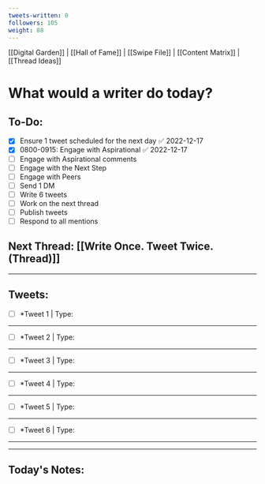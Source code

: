 ```yaml
---
tweets-written: 0
followers: 105
weight: 88
---
```

[[Digital Garden]] | [[Hall of Fame]] | [[Swipe File]] | [[Content Matrix]] | [[Thread Ideas]]

# What would a writer do today?

## To-Do:
- [x] Ensure 1 tweet scheduled for the next day ✅ 2022-12-17
- [x] 0800-0915: Engage with Aspirational ✅ 2022-12-17
- [ ] Engage with Aspirational comments
- [ ] Engage with the Next Step
- [ ] Engage with Peers
- [ ] Send 1 DM
- [ ] Write 6 tweets
- [ ] Work on the next thread
- [ ] Publish tweets
- [ ] Respond to all mentions

## Next Thread: [[Write Once. Tweet Twice. (Thread)]]
---
## Tweets:

- [ ] *Tweet 1 | Type:

---

- [ ] *Tweet 2 | Type:

---

- [ ] *Tweet 3 | Type:

---

- [ ] *Tweet 4 | Type:

---

- [ ] *Tweet 5 | Type:

---

- [ ] *Tweet 6 | Type:

---

---
## Today's Notes:

